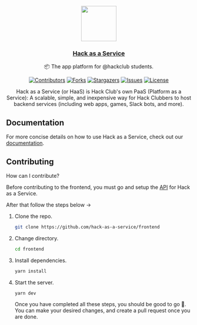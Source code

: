 <p align="center">
   <a href="https://hackclub.app">
      <img src="https://avatars.githubusercontent.com/u/84053203?s=200&v=4" height="96">
      <h3 align="center">Hack as a Service</h3>
   </a>
      <p align="center">📦 The app platform for @hackclub students.</p>
    
</p>

<div align="center">
   
[![Contributors][contributors-shield]][contributors-url]
[![Forks][forks-shield]][forks-url]
[![Stargazers][stars-shield]][stars-url]
[![Issues][issues-shield]][issues-url]
[![License][license-shield]][license-url]

</div>
   
<p align="center">
Hack as a Service (or HaaS) is Hack Club's own PaaS (Platform as a Service): A scalable, simple, and inexpensive way for Hack Clubbers to host backend services (including web apps, games, Slack bots, and more). 
</p>

## Documentation

For more concise details on how to use Hack as a Service, check out our [documentation](https://haas.hackclub.com/docs/).

## Contributing

How can I contribute?

Before contributing to the frontend, you must go and setup the [API](https://github.com/hack-as-a-service/api) for Hack as a Service.

After that follow the steps below ->

1. Clone the repo.

   ```sh
   git clone https://github.com/hack-as-a-service/frontend
   ```
2. Change directory.

   ```sh
   cd frontend
   ```
3. Install dependencies.

   ```sh
   yarn install
   ```
4. Start the server.

   ```sh
   yarn dev
   ```
   Once you have completed all these steps, you should be good to go 🚀.
   You can make your desired changes, and create a pull request once you are done.

[contributors-shield]: https://img.shields.io/github/contributors/hack-as-a-service/frontend.svg?style=for-the-badge
[contributors-url]: https://github.com/hack-as-a-service/frontend/graphs/contributors
[forks-shield]: https://img.shields.io/github/forks/hack-as-a-service/frontend.svg?style=for-the-badge
[forks-url]: https://github.com/hack-as-a-service/frontend/network/members
[stars-shield]: https://img.shields.io/github/stars/hack-as-a-service/frontend.svg?style=for-the-badge
[stars-url]: https://github.com/hack-as-a-service/frontend/stargazers
[issues-shield]: https://img.shields.io/github/issues/hack-as-a-service/frontend.svg?style=for-the-badge
[issues-url]: https://github.com/hack-as-a-service/frontend/issues
[license-shield]: https://img.shields.io/github/license/hack-as-a-service/frontend?color=red&style=for-the-badge
[license-url]: https://github.com/hack-as-a-service/frontend/blob/main/LICENSE
